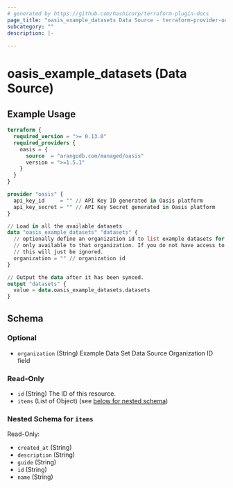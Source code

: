 ```yaml
---
# generated by https://github.com/hashicorp/terraform-plugin-docs
page_title: "oasis_example_datasets Data Source - terraform-provider-oasis"
subcategory: ""
description: |-
  
---
```


# oasis_example_datasets (Data Source)



## Example Usage

```terraform
terraform {
  required_version = ">= 0.13.0"
  required_providers {
    oasis = {
      source  = "arangodb.com/managed/oasis"
      version = ">=1.5.1"
    }
  }
}

provider "oasis" {
  api_key_id     = "" // API Key ID generated in Oasis platform
  api_key_secret = "" // API Key Secret generated in Oasis platform
}

// Load in all the available datasets
data "oasis_example_datasets" "datasets" {
  // optionally define an organization id to list example datasets for which are
  // only available to that organization. If you do not have access to said organization
  // this will just be ignored.
  organization = "" // organization id
}

// Output the data after it has been synced.
output "datasets" {
  value = data.oasis_example_datasets.datasets
}
```

<!-- schema generated by tfplugindocs -->
## Schema

### Optional

- `organization` (String) Example Data Set Data Source Organization ID field

### Read-Only

- `id` (String) The ID of this resource.
- `items` (List of Object) (see [below for nested schema](#nestedatt--items))

<a id="nestedatt--items"></a>
### Nested Schema for `items`

Read-Only:

- `created_at` (String)
- `description` (String)
- `guide` (String)
- `id` (String)
- `name` (String)


